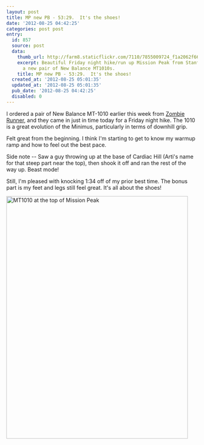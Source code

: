 ```yaml
---
layout: post
title: MP new PB - 53:29.  It's the shoes!
date: '2012-08-25 04:42:25'
categories: post post
entry:
  id: 857
  source: post
  data:
    thumb_url: http://farm8.staticflickr.com/7110/7855009724_f1a2062f66_s.jpg
    excerpt: Beautiful Friday night hike/run up Mission Peak from Stanford Ave in
      a new pair of New Balance MT1010s.
    title: MP new PB - 53:29.  It's the shoes!
  created_at: '2012-08-25 05:01:35'
  updated_at: '2012-08-25 05:01:35'
  pub_date: '2012-08-25 04:42:25'
  disabled: 0
---
```

I ordered a pair of New Balance MT-1010 earlier this week from <a href="http://zombierunner.com/">Zombie Runner</a>, and they came in just in time today for a Friday night hike.  The 1010 is a great evolution of the Minimus, particularly in terms of downhill grip.

Felt great from the beginning.  I think I'm starting to get to know my warmup ramp and how to feel out the best pace.

Side note -- Saw a guy throwing up at the base of Cardiac Hill (Arti's name for that steep part near the top), then shook it off and ran the rest of the way up.  Beast mode!

Still, I'm pleased with knocking 1:34 off of my prior best time.  The bonus part is my feet and legs still feel great.  It's all about the shoes!

<a href="http://www.flickr.com/photos/thenobot/7855009724/" title="MT1010 at the top of Mission Peak by thenobot, on Flickr"><img src="http://farm8.staticflickr.com/7110/7855009724_f1a2062f66_z.jpg" width="478" height="640" alt="MT1010 at the top of Mission Peak"></a>
